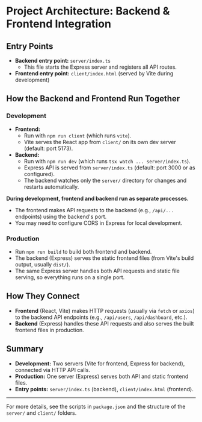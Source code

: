 # Project Architecture: Backend & Frontend Integration

## Entry Points

- **Backend entry point:** `server/index.ts`
  - This file starts the Express server and registers all API routes.
- **Frontend entry point:** `client/index.html` (served by Vite during development)

## How the Backend and Frontend Run Together

### Development
- **Frontend:**
  - Run with `npm run client` (which runs `vite`).
  - Vite serves the React app from `client/` on its own dev server (default: port 5173).
- **Backend:**
  - Run with `npm run dev` (which runs `tsx watch ... server/index.ts`).
  - Express API is served from `server/index.ts` (default: port 3000 or as configured).
  - The backend watches only the `server/` directory for changes and restarts automatically.

**During development, frontend and backend run as separate processes.**
- The frontend makes API requests to the backend (e.g., `/api/...` endpoints) using the backend's port.
- You may need to configure CORS in Express for local development.

### Production
- Run `npm run build` to build both frontend and backend.
- The backend (Express) serves the static frontend files (from Vite's build output, usually `dist/`).
- The same Express server handles both API requests and static file serving, so everything runs on a single port.

## How They Connect
- **Frontend** (React, Vite) makes HTTP requests (usually via `fetch` or `axios`) to the backend API endpoints (e.g., `/api/users`, `/api/dashboard`, etc.).
- **Backend** (Express) handles these API requests and also serves the built frontend files in production.

## Summary
- **Development:** Two servers (Vite for frontend, Express for backend), connected via HTTP API calls.
- **Production:** One server (Express) serves both API and static frontend files.
- **Entry points:** `server/index.ts` (backend), `client/index.html` (frontend).

---

For more details, see the scripts in `package.json` and the structure of the `server/` and `client/` folders.
